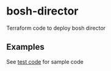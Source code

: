 # bosh-director
Terraform code to deploy bosh director

## Examples

See [test code](tests) for sample code
